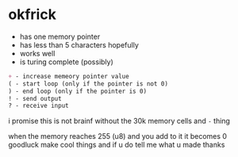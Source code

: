 # okfrick

- has one memory pointer
- has less than 5 characters hopefully
- works well
- is turing complete (possibly)

```markdown
+ - increase memeory pointer value
( - start loop (only if the pointer is not 0)
) - end loop (only if the pointer is 0)
! - send output
? - receive input
```

i promise this is not brainf without the 30k memory cells and `-` thing

when the memory reaches 255 (u8) and you add to it it becomes 0 
goodluck make cool things and if u do tell me what u made thanks
